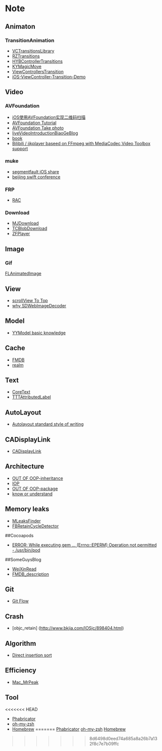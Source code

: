 # Note

## Animaton
### TransitionAnimation
* [VCTransitionsLibrary](https://github.com/ColinEberhardt/VCTransitionsLibrary)
* [RZTransitions](https://github.com/Raizlabs/RZTransitions)
* [HYBControllerTransitions](https://github.com/CoderJackyHuang/HYBControllerTransitions)
* [KYMagicMove](https://github.com/KittenYang/KYMagicMove)
* [ViewControllersTransition](https://github.com/YouXianMing/ViewControllersTransition)
* [iOS-ViewController-Transition-Demo](https://github.com/seedante/iOS-ViewController-Transition-Demo.git)

## Video
### AVFoundation
* [iOS使用AVFoundation实现二维码扫描](http://strivingboy.github.io/blog/2014/11/08/scan-qrcode/)  
* [AVFoundation Tutorial](https://www.raywenderlich.com/30200/avfoundation-tutorial-adding-overlays-and-animations-to-videos)
* [AVFoundation Take photo](http://www.jianshu.com/p/6dd23699f92f)
* [liveVideoIntroductionBiaoGeBlog](http://www.henishuo.com/ios-live-confused/)
* [book](http://item.jd.com/11742630.html)
* [Bilibili / ijkplayer baseed on FFmpeg with MediaCodec,Video Toolbox support](https://github.com/Bilibili/ijkplayer)

### muke
 * [segmentfault iOS share](http://www.imooc.com/learn/599)
 * [beijing swift conference](http://www.imooc.com/learn/600)

### FRP
* [RAC](https://github.com/ReactiveCocoaChina/ReactiveCocoaChineseResources)

### Download
* [MJDownload](https://github.com/CoderMJLee/MJDownload.git)
* [TCBlobDownload](https://github.com/thibaultCha/TCBlobDownload.git)
* [ZFPlayer](https://github.com/renzifeng/ZFPlayer.git)

## Image
### Gif 
[FLAnimatedImage](https://github.com/Flipboard/FLAnimatedImage)

## View
* [scrollView To Top](http://www.jianshu.com/p/68632cbd6263)
* [why SDWebImageDecoder](http://www.jianshu.com/p/135e17c7d10f)

## Model
* [YYModel basic knowledge](http://www.jianshu.com/p/198af7042b2d)

## Cache
* [FMDB](https://github.com/ccgus/fmdb)
* [realm](https://github.com/realm/realm-cocoa)

## Text
* [CoreText](http://xiongzenghuidegithub.github.io/blog/2016/04/26/coretext-part-3/)
* [TTTAttributedLabel](https://github.com/TTTAttributedLabel/TTTAttributedLabel)

## AutoLayout
* [Autolayout standard style of writing](http://reviewcode.cn/article.html?reviewId=14)

## CADisplayLink
* [CADisplayLink](http://www.jianshu.com/p/c35a81c3b9eb)

## Architecture
* [OUT OF OOP-inheritance](http://casatwy.com/tiao-chu-mian-xiang-dui-xiang-si-xiang-yi-ji-cheng.html)
* [IOP](http://casatwy.com/tiao-chu-mian-xiang-dui-xiang-si-xiang-er-duo-tai.html)
* [OUT OF OOP-package](http://casatwy.com/tiao-chu-mian-xiang-dui-xiang-si-xiang-san-feng-zhuang.html)
* [know or understand](http://casatwy.com/zen-yao-mian-shi-jia-gou-shi.html)

## Memory leaks
* [MLeaksFinder](https://github.com/Zepo/MLeaksFinder)
* [FBRetainCycleDetector](https://github.com/facebook/FBRetainCycleDetector)

##Cocoapods
* [ERROR: While executing gem ... (Errno::EPERM) Operation not permitted - /usr/bin/pod](http://stackoverflow.com/questions/30812777/cannot-install-cocoa-pods-after-uninstalling-results-in-error/30851030#30851030)

##SomeGuysBlog
* [WeiXinRead](http://wereadteam.github.io)
* [FMDB_description](http://blog.csdn.net/yixiangboy/article/details/51274186)

## Git
* [Git Flow](http://www.jianshu.com/p/fa83b6858d52)
  
## Crash
* [objc_retain] (http://www.bkjia.com/IOSjc/898404.html)
 
## Algorithm
* [Direct insertion sort](http://www.henishuo.com/insert-sort/)

## Efficiency 
* [Mac_MrPeak](http://mrpeak.cn/blog/mac-efficiency/)

## Tool
<<<<<<< HEAD
* [Phabricator](http://phabricator.org/)
* [oh-my-zsh](https://github.com/robbyrussell/oh-my-zsh)
* [Homebrew](http://brew.sh/)
=======
[Phabricator](http://phabricator.org/)
[oh-my-zsh](https://github.com/robbyrussell/oh-my-zsh)
[Homebrew](http://brew.sh/)
>>>>>>> 8d6498d0eed74a685a8a26b7a132f8c7e7b09ffc


